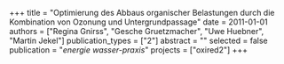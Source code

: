 +++
title = "Optimierung des Abbaus organischer Belastungen durch die Kombination von Ozonung und Untergrundpassage"
date = 2011-01-01
authors = ["Regina Gnirss", "Gesche Gruetzmacher", "Uwe Huebner", "Martin Jekel"]
publication_types = ["2"]
abstract = ""
selected = false
publication = "*energie wasser-praxis*"
projects = ["oxired2"]
+++

